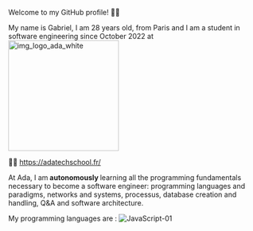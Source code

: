 Welcome to my GitHub profile! 👋🧐

My name is Gabriel, I am 28 years old, from Paris and I am a student in software engineering since October 2022 at <img width="222" alt="img_logo_ada_white" src="https://user-images.githubusercontent.com/114992640/226121105-6b60144a-2be4-4511-8cb0-dee6c2bd0ffe.png">

🧑‍💻 https://adatechschool.fr/

At Ada, I am<b> autonomously </b>learning all the programming fundamentals necessary to become a software engineer: programming languages and paradigms, networks and systems, processus, database creation and handling, Q&A and software architecture.

My programming languages are : ![JavaScript-01](https://user-images.githubusercontent.com/114992640/226121802-907bb5a6-ccdc-489c-8e2c-28a6abb062dd.png)

